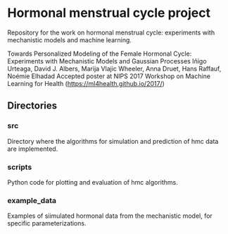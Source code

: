 # Hormonal menstrual cycle project

Repository for the work on hormonal menstrual cycle: experiments with mechanistic models and machine learning.

Towards Personalized Modeling of the Female Hormonal Cycle: Experiments with Mechanistic Models and Gaussian Processes
Iñigo Urteaga, David J. Albers, Marija Vlajic Wheeler, Anna Druet, Hans Raffauf, Noémie Elhadad
Accepted poster at NIPS 2017 Workshop on Machine Learning for Health (https://ml4health.github.io/2017/)

## Directories

### src

Directory where the algorithms for simulation and prediction of hmc data are implemented.

### scripts

Python code for plotting and evaluation of hmc algorithms.

### example_data

Examples of siimulated hormonal data from the mechanistic model, for specific parameterizations.
